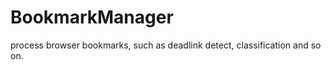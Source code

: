 BookmarkManager
===============

process browser bookmarks, such as deadlink detect, classification and so on.

